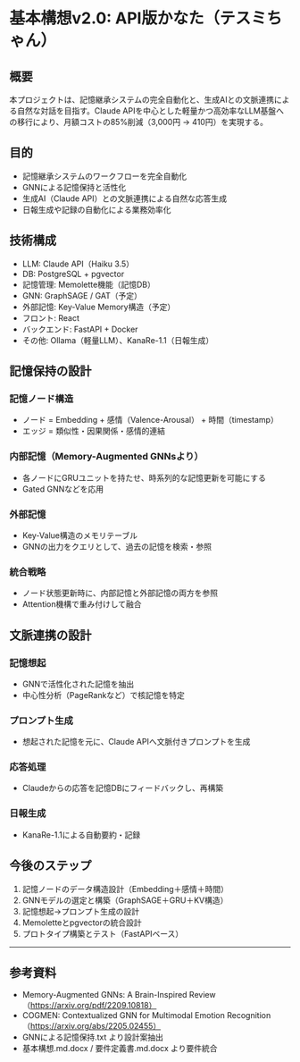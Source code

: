 # 基本構想v2.0: API版かなた（テスミちゃん）

## 概要
本プロジェクトは、記憶継承システムの完全自動化と、生成AIとの文脈連携による自然な対話を目指す。Claude APIを中心とした軽量かつ高効率なLLM基盤への移行により、月額コストの85%削減（3,000円 → 410円）を実現する。

## 目的
- 記憶継承システムのワークフローを完全自動化
- GNNによる記憶保持と活性化
- 生成AI（Claude API）との文脈連携による自然な応答生成
- 日報生成や記録の自動化による業務効率化

## 技術構成
- LLM: Claude API（Haiku 3.5）
- DB: PostgreSQL + pgvector
- 記憶管理: Memolette機能（記憶DB）
- GNN: GraphSAGE / GAT（予定）
- 外部記憶: Key-Value Memory構造（予定）
- フロント: React
- バックエンド: FastAPI + Docker
- その他: Ollama（軽量LLM）、KanaRe-1.1（日報生成）

## 記憶保持の設計

### 記憶ノード構造
- ノード = Embedding + 感情（Valence-Arousal） + 時間（timestamp）
- エッジ = 類似性・因果関係・感情的連結

### 内部記憶（Memory-Augmented GNNsより）
- 各ノードにGRUユニットを持たせ、時系列的な記憶更新を可能にする
- Gated GNNなどを応用

### 外部記憶
- Key-Value構造のメモリテーブル
- GNNの出力をクエリとして、過去の記憶を検索・参照

### 統合戦略
- ノード状態更新時に、内部記憶と外部記憶の両方を参照
- Attention機構で重み付けして融合

## 文脈連携の設計

### 記憶想起
- GNNで活性化された記憶を抽出
- 中心性分析（PageRankなど）で核記憶を特定

### プロンプト生成
- 想起された記憶を元に、Claude APIへ文脈付きプロンプトを生成

### 応答処理
- Claudeからの応答を記憶DBにフィードバックし、再構築

### 日報生成
- KanaRe-1.1による自動要約・記録

## 今後のステップ
1. 記憶ノードのデータ構造設計（Embedding＋感情＋時間）
2. GNNモデルの選定と構築（GraphSAGE＋GRU＋KV構造）
3. 記憶想起→プロンプト生成の設計
4. Memoletteとpgvectorの統合設計
5. プロトタイプ構築とテスト（FastAPIベース）

---

## 参考資料
- Memory-Augmented GNNs: A Brain-Inspired Review（https://arxiv.org/pdf/2209.10818）
- COGMEN: Contextualized GNN for Multimodal Emotion Recognition（https://arxiv.org/abs/2205.02455）
- GNNによる記憶保持.txt より設計案抽出
- 基本構想.md.docx / 要件定義書.md.docx より要件統合

